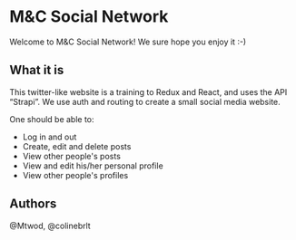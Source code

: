 # M&C Social Network

Welcome to M&C Social Network! We sure hope you enjoy it :-)

## What it is

This twitter-like website is a training to Redux and React, and uses the API “Strapi”. We use auth and routing to create a small social media website.

One should be able to:
- Log in and out
- Create, edit and delete posts
- View other people's posts
- View and edit his/her personal profile
- View other people's profiles

## Authors

@Mtwod, @colinebrlt
